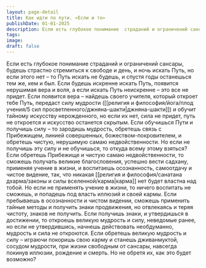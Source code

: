 ```yaml
---
layout: page-detail
title: Как идти по пути. «Если и то»
publishDate: 01-01-2025
description: Если есть глубокое понимание  страданий и ограничений сансары,  будешь страстно стремиться к свободе  и день, и ночь искать Путь, но если этого нет – то Путь искать не будешь,  и спустя годы останешься тем же, кем и был. Если будешь искренне искать Путь...
tags:
image:
draft: false
---
```

Если есть глубокое понимание  страданий и ограничений сансары,  будешь страстно стремиться к свободе  и день, и ночь искать Путь, но если этого нет – то Путь искать не будешь,  и спустя годы останешься тем же, кем и был. Если будешь искренне искать Путь,  появится нерушимая вера и воля, а если искать Путь неискренне – это все не придет. Если появится вера – найдешь своего учителя,  который откроет тебе Путь,  передаст силу мудрости ([[религия и философия/йога/плод учения/5 сил просветленного/джняна-шакти|джняна-шакти]])  и обучит тайному искусству нерожденного, но если их нет, сила не придет,  путь не откроется и искусство останется скрытым. Если обучишься Пути и получишь силу –  то зародишь мудрость,  обретешь связь с Прибежищем, линией совершенных, божеством-покровителем,  и обретешь чистую, нерушимую  самаю недвойственности. Но если не получишь эту силу и не обучишься,  то откуда всему этому взяться? Если обретешь Прибежище  и чистую самаю недвойственности,  то сможешь получать великие благословения, успешно вести садхану,  применяя учение в жизни,  и воспитаешь осознанность, самоотдачу и чистое видение,  так, что никакая [[религия и философия/санатана дхарма/законы и силы вселенной/карма|карма]] нет будет властна над тобой. Но если не применять учение в жизни,  то ничего воспитать не сможешь,  и попадешь под власть иллюзий и своей кармы. Если пребываешь в осознанности и чистом видении,  сможешь применить тайные методы  и получить знаки продвижения, но отвлекаясь и теряя чистоту, знаков не получить. Если получишь знаки,  и утвердишься в достижении,  то откроешь великую мудрость и силу,  неведомые ранее, но если не утвердившись,  начнешь действовать необдуманно,  мудрость и сила не откроются. Если обретешь великую мудрость и силу –  играючи покоришь свою карму  и станешь дживанмуктой,  сосудом мудрости, при жизни свободным от сансары,  навсегда покинув иллюзии,  рождение и смерть. Но не обретя их, как это будет возможно?